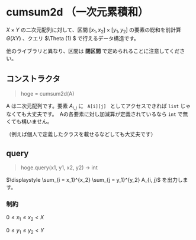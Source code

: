 # cumsum2d （一次元累積和）

$X \times Y$ の二次元配列に対して、区間 $[x_1, x_2] \times [y_1, y_2]$ の要素の総和を前計算 $\Theta(XY)$ 、クエリ $\Theta (1) $ で行えるデータ構造です。

他のライブラリと異なり、区間は <strong>閉区間</strong> で定められることに注意してください。

## コンストラクタ

>hoge = cumsum2d(A)

A は二次元配列です。要素 $A_{i, j}$ に <code> A[i][j] </code> としてアクセスできれば <code>list</code> じゃなくても大丈夫です。　Aの各要素に対し加減算が定義されているなら <code>int</code> で無くても構いません。

（例えば個人で定義したクラスを載せるなどしても大丈夫です）

##  query

> hoge.query(x1, y1, x2, y2) -> int

$\displaystyle \sum_{i = x_1}^{x_2} \sum_{j = y_1}^{y_2} A_{i, j}$ を出力します。

### 制約

$0 \le x_1 \le x_2 < X$

$0 \le y_1 \le y_2 < Y$